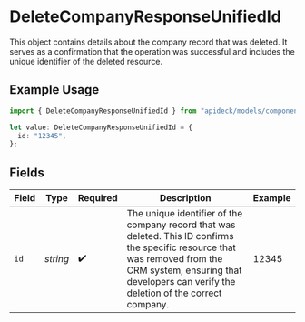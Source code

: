 # DeleteCompanyResponseUnifiedId

This object contains details about the company record that was deleted. It serves as a confirmation that the operation was successful and includes the unique identifier of the deleted resource.

## Example Usage

```typescript
import { DeleteCompanyResponseUnifiedId } from "apideck/models/components";

let value: DeleteCompanyResponseUnifiedId = {
  id: "12345",
};
```

## Fields

| Field                                                                                                                                                                                                               | Type                                                                                                                                                                                                                | Required                                                                                                                                                                                                            | Description                                                                                                                                                                                                         | Example                                                                                                                                                                                                             |
| ------------------------------------------------------------------------------------------------------------------------------------------------------------------------------------------------------------------- | ------------------------------------------------------------------------------------------------------------------------------------------------------------------------------------------------------------------- | ------------------------------------------------------------------------------------------------------------------------------------------------------------------------------------------------------------------- | ------------------------------------------------------------------------------------------------------------------------------------------------------------------------------------------------------------------- | ------------------------------------------------------------------------------------------------------------------------------------------------------------------------------------------------------------------- |
| `id`                                                                                                                                                                                                                | *string*                                                                                                                                                                                                            | :heavy_check_mark:                                                                                                                                                                                                  | The unique identifier of the company record that was deleted. This ID confirms the specific resource that was removed from the CRM system, ensuring that developers can verify the deletion of the correct company. | 12345                                                                                                                                                                                                               |